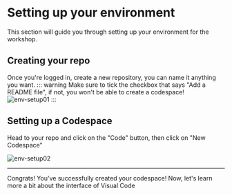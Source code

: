 # Setting up your environment
This section will guide you through setting up your environment for the workshop.
## Creating your repo
Once you're logged in, create a new repository, you can name it anything you want.
::: warning
Make sure to tick the checkbox that says "Add a README file", if not, you won't be able to create a codespace! ![env-setup01](/env-setup01.png)
:::
## Setting up a Codespace
Head to your repo and click on the "Code" button, then click on "New Codespace"

![env-setup02](/env-setup02.png)

---
Congrats! You've successfully created your codespace! Now, let's learn more a bit about the interface of Visual Code